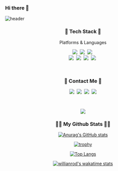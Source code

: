 ### Hi there 👋

<!--
**YoungJ-Baek/YoungJ-Baek** is a ✨ _special_ ✨ repository because its `README.md` (this file) appears on your GitHub profile.

Here are some ideas to get you started:

- 🔭 I’m currently working on ...
- 🌱 I’m currently learning ...
- 👯 I’m looking to collaborate on ...
- 🤔 I’m looking for help with ...
- 💬 Ask me about ...
- 📫 How to reach me: ...
- 😄 Pronouns: ...
- ⚡ Fun fact: ...
-->

![header](https://capsule-render.vercel.app/api?type=soft&color=auto&height=150&section=header&text=YoungjinBaek&fontSize=70&animation=twinkling)

<h3 align="center">💪 Tech Stack 💪</h3>

<p align="center"> Platforms & Languages </p>

<p align="center">
  <img src="https://img.shields.io/badge/C++-00599C?style=flat-square&logo=C%2B%2B&logoColor=white"/></a>&nbsp 
  <img src="https://img.shields.io/badge/C-A8B9CC?style=flat-square&logo=C&logoColor=white"/></a>&nbsp 
  <img src="https://img.shields.io/badge/Python-3766AB?style=flat-square&logo=Python&logoColor=white"/></a>&nbsp 
  
  <br>
  <img src="https://img.shields.io/badge/Unreal Engine-0E1128?style=flat-square&logo=Unreal Engine&logoColor=white"/></a>&nbsp 
  <img src="https://img.shields.io/badge/Perforce-404040?style=flat-square&logo=Perforce&logoColor=white"/></a>&nbsp 
  <img src="https://img.shields.io/badge/Confluence-172B4D?style=flat-square&logo=Confluence&logoColor=white"/></a>&nbsp 
  <img src="https://img.shields.io/badge/OpenCV-5C3EE8?style=flat-square&logo=OpenCV&logoColor=white"/></a>&nbsp 
</p>
<br>

<h3 align="center"> 👋 Contact Me 👋 </h3>
<p align="center">
  <a href="https://searching-fundamental.tistory.com/"><img src="https://img.shields.io/badge/KR Blog-181717?style=flat-square&logo=GitHub Sponsors&logoColor=white&link=https://searching-fundamental.tistory.com"/></a>&nbsp
  <a href="https://youngj-baek.github.io/"><img src="https://img.shields.io/badge/EN Blog-181717?style=flat-square&logo=GitHub Sponsors&logoColor=white&link=https://youngj-baek.github.io/"/></a>&nbsp
  <a href="https://www.instagram.com/youngj_baek/"><img src="https://img.shields.io/badge/Instagram-E4405F?style=flat-square&logo=Instagram&logoColor=white&link=https://www.instagram.com/youngj_baek/"/></a>&nbsp
  <a href="mailto:qordudwls1@gmail.com"><img src="https://img.shields.io/badge/Gmail-d14836?style=flat-square&logo=Gmail&logoColor=white&link=qordudwls1@gmail.com"/></a>
</p>
<br>

<p align="center">
  <a href="https://hits.seeyoufarm.com"><img src="https://hits.seeyoufarm.com/api/count/incr/badge.svg?url=https%3A%2F%2Fgithub.com%2FYoungJ-Baek&count_bg=%23ED6DA3&title_bg=%2386757E&icon=github.svg&icon_color=%23E1DEDE&title=hits&edge_flat=false"/></a>
</p>

<h3 align="center">👩‍💻 My Github Stats 👩‍💻</h3>
<div align="center">
  
[![Anurag's GitHub stats](https://github-readme-stats.vercel.app/api?username=YoungJ-Baek&hide_title=true&show_icons=true&include_all_commits=true&disable_animations=true&theme=vue)](https://github.com/anuraghazra/github-readme-stats)
  
[![trophy](https://github-profile-trophy.vercel.app/?username=YoungJ-Baek)](https://github.com/ryo-ma/github-profile-trophy)

[![Top Langs](https://github-readme-stats.vercel.app/api/top-langs/?username=YoungJ-Baek)](https://github.com/anuraghazra/github-readme-stats)

[![willianrod's wakatime stats](https://github-readme-stats.vercel.app/api/wakatime?username=YoungJ-Baek)](https://github.com/anuraghazra/github-readme-stats)

</div>
